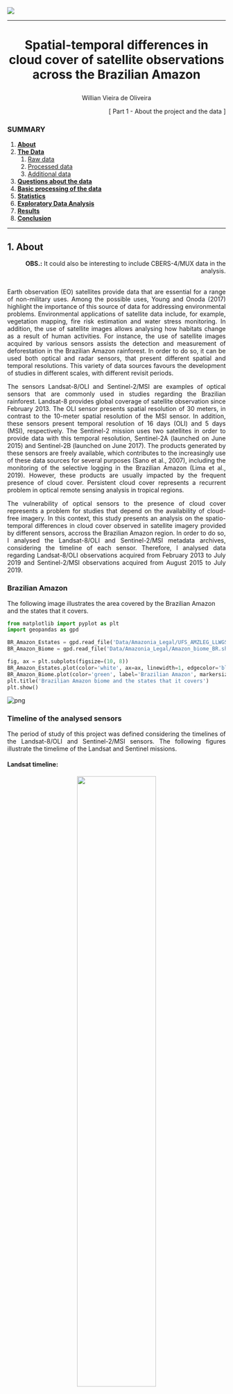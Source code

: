 
<img src="./images/header.png">

***

<h1> <p align="center"> Spatial-temporal differences in cloud cover of satellite observations across the Brazilian Amazon</p> </h1>
<p align="center"> Willian Vieira de Oliveira </p>


<p align="right"> [ Part 1 - About the project and the data ] </p>

### SUMMARY

1. [**About**](./1_Project.md#About)
1. [**The Data**](./1_Project.md#TheData)
    1. [Raw data](./1_Project.md#RawData)
    1. [Processed data](./1_Project.md#ProcessedData)
    1. [Additional data](./1_Project.md#AdditionalData)
1. [**Questions about the data**](./1_Project.md#Questions)
1. [**Basic processing of the data**](./2_Basic_processing.md#BasicProc)
1. [**Statistics**](./2_Basic_processing.md#Stats)
1. [**Exploratory Data Analysis**](./3_EDA.md#EDA)
1. [**Results**](./4_Results_and_Conclusion.md#Results)
1. [**Conclusion**](./4_Results_and_Conclusion.md#Conclusion)
***

<a id='About'></a>
## 1. About

<p align="right"><b>OBS.:</b> It could also be interesting to include CBERS-4/MUX data in the analysis.</p>

<p align="justify"> <br>
Earth observation (EO) satellites provide data that are essential for a range of non-military uses. Among the possible uses, Young and Onoda (2017) highlight the importance of this source of data for addressing environmental problems. Environmental applications of satellite data include, for example, vegetation mapping, fire risk estimation and water stress monitoring. In addition, the use of satellite images allows analysing how habitats change as a result of human activities. For instance, the use of satellite images acquired by various sensors assists the detection and measurement of deforestation in the Brazilian Amazon rainforest. In order to do so, it can be used both optical and radar sensors, that present different spatial and temporal resolutions. This variety of data sources favours the development of studies in different scales, with different revisit periods. </p>
<p align="justify">
The sensors Landsat-8/OLI and Sentinel-2/MSI are examples of optical sensors that are commonly used in studies regarding the Brazilian rainforest. Landsat-8 provides global coverage of satellite observation since February 2013. The OLI sensor presents spatial resolution of 30 meters, in contrast to the 10-meter spatial resolution of the MSI sensor. In addition, these sensors present temporal resolution of 16 days (OLI) and 5 days (MSI), respectively. The Sentinel-2 mission uses two satellites in order to provide data with this temporal resolution, Sentinel-2A (launched on June 2015) and Sentinel-2B (launched on June 2017). The products generated by these sensors are freely available, which contributes to the increasingly use of these data sources for several purposes (Sano et al., 2007), including the monitoring of the selective logging in the Brazilian Amazon (Lima et al., 2019). However, these products are usually impacted by the frequent presence of cloud cover. Persistent cloud cover represents a recurrent problem in optical remote sensing analysis in tropical regions. </p>
<p align="justify">
The vulnerability of optical sensors to the presence of cloud cover represents a problem for studies that depend on the availability of cloud-free imagery. In this context, this study presents an analysis on the spatio-temporal differences in cloud cover observed in satellite imagery provided by different sensors, accross the Brazilian Amazon region. In order to do so, I analysed the Landsat-8/OLI and Sentinel-2/MSI metadata archives, considering the timeline of each sensor. Therefore, I analysed data regarding Landsat-8/OLI observations acquired from February 2013 to July 2019 and Sentinel-2/MSI observations acquired from August 2015 to July 2019. </p>


### Brazilian Amazon

The following image illustrates the area covered by the Brazilian Amazon and the states that it covers.


```python
from matplotlib import pyplot as plt
import geopandas as gpd
```


```python
BR_Amazon_Estates = gpd.read_file('Data/Amazonia_Legal/UFS_AMZLEG_LLWGS84.shp', encoding='utf-8')
BR_Amazon_Biome = gpd.read_file('Data/Amazonia_Legal/Amazon_biome_BR.shp', encoding='utf-8')

fig, ax = plt.subplots(figsize=(10, 8))
BR_Amazon_Estates.plot(color='white', ax=ax, linewidth=1, edgecolor='black')
BR_Amazon_Biome.plot(color='green', label='Brazilian Amazon', markersize=0.2, ax=ax, alpha=0.7)
plt.title('Brazilian Amazon biome and the states that it covers')
plt.show()
```


![png](output_6_0.png)


### Timeline of the analysed sensors

<p align="justify">
The period of study of this project was defined considering the timelines of the Landsat-8/OLI and Sentinel-2/MSI sensors. The following figures illustrate the timelime of the Landsat and Sentinel missions.
</p>

#### Landsat timeline:
<p align="center"><img src="./images/landsat-timeline.jpg" width="60%"></p>

#### Sentinel timeline:
<p align="center"><img src="./images/Sentinel_timeline.png" width="55%"></p>

***
<a id='TheData'></a>
## 2. The Data

<a id='RawData'></a>
### 2.1 Raw data

<p align="justify">
The dataset analysed in this project includes the metadata archives related to Landsat-8/OLI and Sentinel-2/MSI observations acquired accross the region of the Brazilian Amazon. This dataset was obtained using the Earth Explorer (EE) tool and includes data obtained from February 2013 to July 2019 by the OLI sensor and from August 2015 to July 2019 by the Sentinel-2/MSI. The search was performed using a shapefile that describes the limits of the Brazilian states that include the Amazon rainforest. However, the EE only allows the use of shapefiles composed of up to 30 points. It is possible to use only a limited representation of the boundaries of the Brazilian Amazon. Therefore, the original dataset will be later filtered to include only data related to scenes that really intersects the area of interest, which in study refers to the Brazilian states that include the Amazon rainforest. 
</p>

#### Search parameters

- **Website:** http://earthexplorer.usgs.gov
- **Data range (mm/dd/yyyy):** from 02/01/2013 to 07/31/2019
- **Shapefile (up to 30 pts):** [Limite_AMZLEG_30pts.zip](./Data/Amazonia_Legal/EarthExplorer/Limite_AMZLEG_30pts.zip)
- **Data Sets:** Landsat 8 OLI/TIRS C1 Level-1 and Sentinel-2
- **Observation:** The EE lists only 100 results. However, it is possible to export all results (Non-Limited Results) in different formats (e.g., kmz, csv, shp)


<p align="justify">
This data is not tidy, once the data is not well-organized ant there is too much information to be described in a single table. The raw data includes data regarding 34.689 scenes obtained by the Landsat-8/OLI and 142.994 scenes acquired by the Sentinel-2/MSI. The difference between the number of scenes acquired by the sensors is due to the characteristics of each sensor and their respective temporal resolution.
</p>

#### Original Landsat-8/OLI metadata archive:


```python
L8_archive = gpd.read_file('Data/Metadata/EarthExplorer/LANDSAT_8_C1_330455.csv', encoding='utf-8')
```


```python
gpd.pd.set_option('display.max_columns', None)
L8_archive.head(5)
```




<div>
<style scoped>
    .dataframe tbody tr th:only-of-type {
        vertical-align: middle;
    }

    .dataframe tbody tr th {
        vertical-align: top;
    }

    .dataframe thead th {
        text-align: right;
    }
</style>
<table border="1" class="dataframe">
  <thead>
    <tr style="text-align: right;">
      <th></th>
      <th>Landsat Product Identifier</th>
      <th>Landsat Scene Identifier</th>
      <th>Acquisition Date</th>
      <th>Collection Category</th>
      <th>Collection Number</th>
      <th>WRS Path</th>
      <th>WRS Row</th>
      <th>Target WRS Path</th>
      <th>Target WRS Row</th>
      <th>Nadir/Off Nadir</th>
      <th>Roll Angle</th>
      <th>Date L-1 Generated</th>
      <th>Start Time</th>
      <th>Stop Time</th>
      <th>Station Identifier</th>
      <th>Day/Night Indicator</th>
      <th>Land Cloud Cover</th>
      <th>Scene Cloud Cover</th>
      <th>Ground Control Points Model</th>
      <th>Ground Control Points Version</th>
      <th>Geometric RMSE Model (meters)</th>
      <th>Geometric RMSE Model X</th>
      <th>Geometric RMSE Model Y</th>
      <th>Image Quality</th>
      <th>Processing Software Version</th>
      <th>Sun Elevation L1</th>
      <th>Sun Azimuth L1</th>
      <th>TIRS SSM Model</th>
      <th>Data Type Level-1</th>
      <th>Sensor Identifier</th>
      <th>Panchromatic Lines</th>
      <th>Panchromatic Samples</th>
      <th>Reflective Lines</th>
      <th>Reflective Samples</th>
      <th>Thermal Lines</th>
      <th>Thermal Samples</th>
      <th>Map Projection Level-1</th>
      <th>UTM Zone</th>
      <th>Datum</th>
      <th>Ellipsoid</th>
      <th>Grid Cell Size Panchromatic</th>
      <th>Grid Cell Size Reflective</th>
      <th>Grid Cell Size Thermal</th>
      <th>Bias Parameter File Name OLI</th>
      <th>Bias Parameter File Name TIRS</th>
      <th>Calibration Parameter File</th>
      <th>RLUT File Name</th>
      <th>Center Latitude</th>
      <th>Center Longitude</th>
      <th>UL Corner Lat</th>
      <th>UL Corner Long</th>
      <th>UR Corner Lat</th>
      <th>UR Corner Long</th>
      <th>LL Corner Lat</th>
      <th>LL Corner Long</th>
      <th>LR Corner Lat</th>
      <th>LR Corner Long</th>
      <th>Center Latitude dec</th>
      <th>Center Longitude dec</th>
      <th>UL Corner Lat dec</th>
      <th>UL Corner Long dec</th>
      <th>UR Corner Lat dec</th>
      <th>UR Corner Long dec</th>
      <th>LL Corner Lat dec</th>
      <th>LL Corner Long dec</th>
      <th>LR Corner Lat dec</th>
      <th>LR Corner Long dec</th>
      <th>Display ID</th>
      <th>Ordering ID</th>
      <th>Browse Link</th>
      <th>geometry</th>
    </tr>
  </thead>
  <tbody>
    <tr>
      <th>0</th>
      <td>LC08_L1GT_228058_20190731_20190731_01_RT</td>
      <td>LC82280582019212LGN00</td>
      <td>2019/07/31</td>
      <td>RT</td>
      <td>1</td>
      <td>228</td>
      <td>058</td>
      <td>228</td>
      <td>058</td>
      <td>NADIR</td>
      <td>-.001</td>
      <td>2019/07/31</td>
      <td>2019:212:13:52:35.1813890</td>
      <td>2019:212:13:53:06.9513880</td>
      <td>LGN</td>
      <td>DAY</td>
      <td>46.82</td>
      <td>46.82</td>
      <td>-1</td>
      <td>4</td>
      <td>0</td>
      <td>0</td>
      <td>0</td>
      <td>9</td>
      <td>LPGS_13.1.0</td>
      <td>58.51089092</td>
      <td>58.82830696</td>
      <td>PRELIMINARY</td>
      <td>OLI_TIRS_L1GT</td>
      <td>OLI_TIRS</td>
      <td>15481</td>
      <td>15161</td>
      <td>7741</td>
      <td>7581</td>
      <td>7741</td>
      <td>7581</td>
      <td>UTM</td>
      <td>21</td>
      <td>WGS84</td>
      <td>WGS84</td>
      <td>15</td>
      <td>30</td>
      <td>30</td>
      <td>LO8BPF20190731132309_20190731140944.01</td>
      <td>LT8BPF20190730101752_20190730110028.01</td>
      <td>LC08CPF_20190701_20190930_01.01</td>
      <td>LC08RLUT_20150303_20431231_01_12.h5</td>
      <td>b"2\xb053'34.80N,54\xb040'47.64W"</td>
      <td>b"3\xb056'17.38N,55\xb020'00.46W"</td>
      <td>b"3\xb034'43.79N,53\xb039'27.36W"</td>
      <td>b"2\xb012'09.65N,55\xb042'07.02W"</td>
      <td>b"1\xb050'24.97N,54\xb001'43.50W"</td>
      <td>2.893</td>
      <td>-54.6799</td>
      <td>3.93816</td>
      <td>-55.33346</td>
      <td>3.57883</td>
      <td>-53.6576</td>
      <td>2.20268</td>
      <td>-55.70195</td>
      <td>1.84027</td>
      <td>-54.02875</td>
      <td>LC08_L1GT_228058_20190731_20190731_01_RT</td>
      <td>LC82280582019212LGN00</td>
      <td>https://earthexplorer.usgs.gov/browse-link/128...</td>
      <td>None</td>
      <td>None</td>
      <td>None</td>
      <td>None</td>
      <td>None</td>
      <td>None</td>
    </tr>
    <tr>
      <th>1</th>
      <td>LC08_L1TP_228059_20190731_20190731_01_RT</td>
      <td>LC82280592019212LGN00</td>
      <td>2019/07/31</td>
      <td>RT</td>
      <td>1</td>
      <td>228</td>
      <td>059</td>
      <td>228</td>
      <td>059</td>
      <td>NADIR</td>
      <td>-.001</td>
      <td>2019/07/31</td>
      <td>2019:212:13:52:59.1020800</td>
      <td>2019:212:13:53:30.8720790</td>
      <td>LGN</td>
      <td>DAY</td>
      <td>18.89</td>
      <td>18.89</td>
      <td>34</td>
      <td>4</td>
      <td>9.842</td>
      <td>6.81</td>
      <td>7.106</td>
      <td>9</td>
      <td>LPGS_13.1.0</td>
      <td>57.56644241</td>
      <td>57.03247746</td>
      <td>PRELIMINARY</td>
      <td>OLI_TIRS_L1TP</td>
      <td>OLI_TIRS</td>
      <td>15481</td>
      <td>15161</td>
      <td>7741</td>
      <td>7581</td>
      <td>7741</td>
      <td>7581</td>
      <td>UTM</td>
      <td>21</td>
      <td>WGS84</td>
      <td>WGS84</td>
      <td>15</td>
      <td>30</td>
      <td>30</td>
      <td>LO8BPF20190731132309_20190731140944.01</td>
      <td>LT8BPF20190730101752_20190730110028.01</td>
      <td>LC08CPF_20190701_20190930_01.01</td>
      <td>LC08RLUT_20150303_20431231_01_12.h5</td>
      <td>b"1\xb026'46.93N,54\xb059'15.58W"</td>
      <td>b"2\xb029'29.80N,55\xb038'25.91W"</td>
      <td>b"2\xb007'56.42N,53\xb057'59.22W"</td>
      <td>b"0\xb045'22.50N,56\xb000'33.01W"</td>
      <td>b"0\xb023'37.75N,54\xb020'11.18W"</td>
      <td>1.44637</td>
      <td>-54.98766</td>
      <td>2.49161</td>
      <td>-55.64053</td>
      <td>2.13234</td>
      <td>-53.96645</td>
      <td>.75625</td>
      <td>-56.00917</td>
      <td>.39382</td>
      <td>-54.33644</td>
      <td>LC08_L1TP_228059_20190731_20190731_01_RT</td>
      <td>LC82280592019212LGN00</td>
      <td>https://earthexplorer.usgs.gov/browse-link/128...</td>
      <td>None</td>
      <td>None</td>
      <td>None</td>
      <td>None</td>
      <td>None</td>
      <td>None</td>
    </tr>
    <tr>
      <th>2</th>
      <td>LC08_L1TP_228060_20190731_20190731_01_RT</td>
      <td>LC82280602019212LGN00</td>
      <td>2019/07/31</td>
      <td>RT</td>
      <td>1</td>
      <td>228</td>
      <td>060</td>
      <td>228</td>
      <td>060</td>
      <td>NADIR</td>
      <td>-.001</td>
      <td>2019/07/31</td>
      <td>2019:212:13:53:23.0227720</td>
      <td>2019:212:13:53:54.7927700</td>
      <td>LGN</td>
      <td>DAY</td>
      <td>12.86</td>
      <td>12.86</td>
      <td>47</td>
      <td>4</td>
      <td>9.407</td>
      <td>7.034</td>
      <td>6.246</td>
      <td>9</td>
      <td>LPGS_13.1.0</td>
      <td>56.58876726</td>
      <td>55.35186994</td>
      <td>PRELIMINARY</td>
      <td>OLI_TIRS_L1TP</td>
      <td>OLI_TIRS</td>
      <td>15501</td>
      <td>15181</td>
      <td>7751</td>
      <td>7591</td>
      <td>7751</td>
      <td>7591</td>
      <td>UTM</td>
      <td>21</td>
      <td>WGS84</td>
      <td>WGS84</td>
      <td>15</td>
      <td>30</td>
      <td>30</td>
      <td>LO8BPF20190731132309_20190731140944.01</td>
      <td>LT8BPF20190730101752_20190730110028.01</td>
      <td>LC08CPF_20190701_20190930_01.01</td>
      <td>LC08RLUT_20150303_20431231_01_12.h5</td>
      <td>b"0\xb000'00.83S,55\xb017'42.43W"</td>
      <td>b"1\xb002'42.32N,55\xb056'51.29W"</td>
      <td>b"0\xb041'09.10N,54\xb016'28.06W"</td>
      <td>b"0\xb041'24.32S,56\xb019'00.16W"</td>
      <td>b"1\xb003'09.25S,54\xb038'37.10W"</td>
      <td>-.00023</td>
      <td>-55.29512</td>
      <td>1.04509</td>
      <td>-55.94758</td>
      <td>.68586</td>
      <td>-54.27446</td>
      <td>-.69009</td>
      <td>-56.31671</td>
      <td>-1.05257</td>
      <td>-54.64364</td>
      <td>LC08_L1TP_228060_20190731_20190731_01_RT</td>
      <td>LC82280602019212LGN00</td>
      <td>https://earthexplorer.usgs.gov/browse-link/128...</td>
      <td>None</td>
      <td>None</td>
      <td>None</td>
      <td>None</td>
      <td>None</td>
      <td>None</td>
    </tr>
    <tr>
      <th>3</th>
      <td>LC08_L1TP_228061_20190731_20190731_01_RT</td>
      <td>LC82280612019212LGN00</td>
      <td>2019/07/31</td>
      <td>RT</td>
      <td>1</td>
      <td>228</td>
      <td>061</td>
      <td>228</td>
      <td>061</td>
      <td>NADIR</td>
      <td>-.001</td>
      <td>2019/07/31</td>
      <td>2019:212:13:53:46.9392270</td>
      <td>2019:212:13:54:18.7092260</td>
      <td>LGN</td>
      <td>DAY</td>
      <td>7.67</td>
      <td>7.67</td>
      <td>137</td>
      <td>4</td>
      <td>9.628</td>
      <td>7.263</td>
      <td>6.32</td>
      <td>9</td>
      <td>LPGS_13.1.0</td>
      <td>55.58089064</td>
      <td>53.78088143</td>
      <td>PRELIMINARY</td>
      <td>OLI_TIRS_L1TP</td>
      <td>OLI_TIRS</td>
      <td>15501</td>
      <td>15181</td>
      <td>7751</td>
      <td>7591</td>
      <td>7751</td>
      <td>7591</td>
      <td>UTM</td>
      <td>21</td>
      <td>WGS84</td>
      <td>WGS84</td>
      <td>15</td>
      <td>30</td>
      <td>30</td>
      <td>LO8BPF20190731132309_20190731140944.01</td>
      <td>LT8BPF20190730101752_20190730110028.01</td>
      <td>LC08CPF_20190701_20190930_01.01</td>
      <td>LC08RLUT_20150303_20431231_01_12.h5</td>
      <td>b"1\xb026'47.36S,55\xb036'09.11W"</td>
      <td>b"0\xb024'03.64S,56\xb015'17.96W"</td>
      <td>b"0\xb045'37.01S,54\xb034'54.48W"</td>
      <td>b"2\xb008'09.74S,56\xb037'29.50W"</td>
      <td>b"2\xb029'55.10S,54\xb057'01.48W"</td>
      <td>-1.44649</td>
      <td>-55.60253</td>
      <td>-.40101</td>
      <td>-56.25499</td>
      <td>-.76028</td>
      <td>-54.5818</td>
      <td>-2.13604</td>
      <td>-56.62486</td>
      <td>-2.49864</td>
      <td>-54.95041</td>
      <td>LC08_L1TP_228061_20190731_20190731_01_RT</td>
      <td>LC82280612019212LGN00</td>
      <td>https://earthexplorer.usgs.gov/browse-link/128...</td>
      <td>None</td>
      <td>None</td>
      <td>None</td>
      <td>None</td>
      <td>None</td>
      <td>None</td>
    </tr>
    <tr>
      <th>4</th>
      <td>LC08_L1TP_228062_20190731_20190731_01_RT</td>
      <td>LC82280622019212LGN00</td>
      <td>2019/07/31</td>
      <td>RT</td>
      <td>1</td>
      <td>228</td>
      <td>062</td>
      <td>228</td>
      <td>062</td>
      <td>NADIR</td>
      <td>0</td>
      <td>2019/07/31</td>
      <td>2019:212:13:54:10.8599180</td>
      <td>2019:212:13:54:42.6299170</td>
      <td>LGN</td>
      <td>DAY</td>
      <td>8.1</td>
      <td>8.1</td>
      <td>187</td>
      <td>4</td>
      <td>9.64</td>
      <td>7.295</td>
      <td>6.302</td>
      <td>9</td>
      <td>LPGS_13.1.0</td>
      <td>54.54515674</td>
      <td>52.31297975</td>
      <td>PRELIMINARY</td>
      <td>OLI_TIRS_L1TP</td>
      <td>OLI_TIRS</td>
      <td>15501</td>
      <td>15201</td>
      <td>7751</td>
      <td>7601</td>
      <td>7751</td>
      <td>7601</td>
      <td>UTM</td>
      <td>21</td>
      <td>WGS84</td>
      <td>WGS84</td>
      <td>15</td>
      <td>30</td>
      <td>30</td>
      <td>LO8BPF20190731132309_20190731140944.01</td>
      <td>LT8BPF20190730101752_20190730110028.01</td>
      <td>LC08CPF_20190701_20190930_01.01</td>
      <td>LC08RLUT_20150303_20431231_01_12.h5</td>
      <td>b"2\xb053'34.30S,55\xb054'36.79W"</td>
      <td>b"1\xb050'50.35S,56\xb033'46.91W"</td>
      <td>b"2\xb012'24.30S,54\xb053'19.00W"</td>
      <td>b"3\xb034'55.31S,56\xb056'02.58W"</td>
      <td>b"3\xb056'41.53S,55\xb015'25.38W"</td>
      <td>-2.89286</td>
      <td>-55.91022</td>
      <td>-1.84732</td>
      <td>-56.56303</td>
      <td>-2.20675</td>
      <td>-54.88861</td>
      <td>-3.58203</td>
      <td>-56.93405</td>
      <td>-3.94487</td>
      <td>-55.25705</td>
      <td>LC08_L1TP_228062_20190731_20190731_01_RT</td>
      <td>LC82280622019212LGN00</td>
      <td>https://earthexplorer.usgs.gov/browse-link/128...</td>
      <td>None</td>
      <td>None</td>
      <td>None</td>
      <td>None</td>
      <td>None</td>
      <td>None</td>
    </tr>
  </tbody>
</table>
</div>



#### Original Sentinel-2/MSI metadata archive:


```python
S2_archive = gpd.read_file('Data/Metadata/EarthExplorer/SENTINEL_2A_330458.csv', encoding='utf-8')
```


```python
S2_archive.head(5)
```




<div>
<style scoped>
    .dataframe tbody tr th:only-of-type {
        vertical-align: middle;
    }

    .dataframe tbody tr th {
        vertical-align: top;
    }

    .dataframe thead th {
        text-align: right;
    }
</style>
<table border="1" class="dataframe">
  <thead>
    <tr style="text-align: right;">
      <th></th>
      <th>Entity ID</th>
      <th>Acquisition Start Date</th>
      <th>Acquisition End Date</th>
      <th>Tile Number</th>
      <th>Cloud Cover</th>
      <th>Agency</th>
      <th>Platform</th>
      <th>Vendor</th>
      <th>Vendor Tile ID</th>
      <th>Orbit Number</th>
      <th>Orbit Direction</th>
      <th>Vendor Software Version</th>
      <th>Production Date</th>
      <th>Vendor Product ID</th>
      <th>Archiving Center</th>
      <th>Datatake Type</th>
      <th>Datatake Identifier</th>
      <th>Data Type</th>
      <th>Product Type</th>
      <th>Product Format</th>
      <th>Processing Level</th>
      <th>Datastrip ID</th>
      <th>Datum</th>
      <th>Map Projection</th>
      <th>UTM Zone</th>
      <th>EPSG Code</th>
      <th>Resolution</th>
      <th>Units</th>
      <th>Sun Zenith Angle Mean</th>
      <th>Sun Azimuth Angle  Mean</th>
      <th>Quantification</th>
      <th>Center Latitude</th>
      <th>Center Longitude</th>
      <th>NW Corner Lat</th>
      <th>NW Corner Long</th>
      <th>NE  Corner Lat</th>
      <th>NE  Corner Long</th>
      <th>SE Corner Lat</th>
      <th>SE Corner Long</th>
      <th>SW Corner Lat</th>
      <th>SW Corner Long</th>
      <th>Center Latitude dec</th>
      <th>Center Longitude dec</th>
      <th>NW  Corner Lat dec</th>
      <th>NW Corner Long dec</th>
      <th>NE Corner Lat dec</th>
      <th>NE Corner Long dec</th>
      <th>SE Corner Lat dec</th>
      <th>SE Corner Long dec</th>
      <th>SW Corner Lat dec</th>
      <th>SW Corner Long dec</th>
      <th>Display ID</th>
      <th>Ordering ID</th>
      <th>Browse Link</th>
      <th>geometry</th>
    </tr>
  </thead>
  <tbody>
    <tr>
      <th>0</th>
      <td>8459228</td>
      <td>2019-07-31T14:01:00.461Z</td>
      <td>2019-07-31T14:04:33.319Z</td>
      <td>T21MXN</td>
      <td>0</td>
      <td>ESA</td>
      <td>SENTINEL-2B</td>
      <td>EPAE</td>
      <td>L1C_T21MXN_A012534_20190731T140100</td>
      <td>67</td>
      <td>Descending Orbit</td>
      <td>02.08</td>
      <td>2019-07-31T18:41:21.000000Z</td>
      <td>S2B_MSIL1C_20190731T140059_N0208_R067_T21MXN_2...</td>
      <td>EPA_</td>
      <td>INS-NOBS</td>
      <td>GS2B_20190731T140059_012534_N02.08</td>
      <td>UINT16</td>
      <td>S2MSI1C</td>
      <td>JPEG2000</td>
      <td>LEVEL-1C</td>
      <td>S2B_OPER_MSI_L1C_DS_EPAE_20190731T184121_S2019...</td>
      <td>WGS84</td>
      <td>UTM</td>
      <td>21S</td>
      <td>32721</td>
      <td>10  20  60</td>
      <td>METER</td>
      <td>35.9019781861549</td>
      <td>45.3314040108965</td>
      <td>10000</td>
      <td>b"6\xb049'37.54S,55\xb035'53.57W"</td>
      <td>b"6\xb019'54.16S,56\xb005'45.18W"</td>
      <td>b"6\xb019'44.53S,55\xb006'12.37W"</td>
      <td>b"7\xb019'18.27S,55\xb005'58.28W"</td>
      <td>b"7\xb019'29.43S,56\xb005'38.46W"</td>
      <td>-6.8270935</td>
      <td>-55.598215</td>
      <td>-6.3317122</td>
      <td>-56.0958834</td>
      <td>-6.3290357</td>
      <td>-55.1034361</td>
      <td>-7.3217409</td>
      <td>-55.0995234</td>
      <td>-7.3248413</td>
      <td>-56.0940171</td>
      <td>L1C_T21MXN_A012534_20190731T140100</td>
      <td>8459228</td>
      <td>https://earthexplorer.usgs.gov/browse-link/108...</td>
      <td>None</td>
      <td>None</td>
      <td>None</td>
      <td>None</td>
      <td>None</td>
      <td>None</td>
    </tr>
    <tr>
      <th>1</th>
      <td>8459248</td>
      <td>2019-07-31T14:04:26.104Z</td>
      <td>2019-07-31T14:16:52.912Z</td>
      <td>T21LYF</td>
      <td>0</td>
      <td>ESA</td>
      <td>SENTINEL-2B</td>
      <td>SGS_</td>
      <td>L1C_T21LYF_A012534_20190731T140426</td>
      <td>67</td>
      <td>Descending Orbit</td>
      <td>02.08</td>
      <td>2019-07-31T18:59:58.000000Z</td>
      <td>S2B_MSIL1C_20190731T140059_N0208_R067_T21LYF_2...</td>
      <td>SGS_</td>
      <td>INS-NOBS</td>
      <td>GS2B_20190731T140059_012534_N02.08</td>
      <td>UINT16</td>
      <td>S2MSI1C</td>
      <td>JPEG2000</td>
      <td>LEVEL-1C</td>
      <td>S2B_OPER_MSI_L1C_DS_SGS__20190731T185958_S2019...</td>
      <td>WGS84</td>
      <td>UTM</td>
      <td>21S</td>
      <td>32721</td>
      <td>10  20  60</td>
      <td>METER</td>
      <td>39.7230947954757</td>
      <td>38.356051698176</td>
      <td>10000</td>
      <td>b"13\xb008'58.90S,54\xb038'56.28W"</td>
      <td>b"12\xb039'27.50S,55\xb009'31.80W"</td>
      <td>b"12\xb038'55.45S,54\xb008'54.80W"</td>
      <td>b"13\xb038'25.34S,54\xb008'13.46W"</td>
      <td>b"13\xb039'00.00S,55\xb009'05.08W"</td>
      <td>-13.1496944</td>
      <td>-54.648968</td>
      <td>-12.6576391</td>
      <td>-55.158834</td>
      <td>-12.6487348</td>
      <td>-54.1485557</td>
      <td>-13.6403721</td>
      <td>-54.1370711</td>
      <td>-13.6499997</td>
      <td>-55.1514113</td>
      <td>L1C_T21LYF_A012534_20190731T140426</td>
      <td>8459248</td>
      <td>https://earthexplorer.usgs.gov/browse-link/108...</td>
      <td>None</td>
      <td>None</td>
      <td>None</td>
      <td>None</td>
      <td>None</td>
      <td>None</td>
    </tr>
    <tr>
      <th>2</th>
      <td>8459266</td>
      <td>2019-07-31T13:12:47.462Z</td>
      <td>2019-07-31T13:14:24.872Z</td>
      <td>T23MQQ</td>
      <td>.0106</td>
      <td>ESA</td>
      <td>SENTINEL-2A</td>
      <td>SGS_</td>
      <td>L1C_T23MQQ_A021442_20190731T131247</td>
      <td>138</td>
      <td>Descending Orbit</td>
      <td>02.08</td>
      <td>2019-07-31T14:46:03.000000Z</td>
      <td>S2A_MSIL1C_20190731T131251_N0208_R138_T23MQQ_2...</td>
      <td>SGS_</td>
      <td>INS-NOBS</td>
      <td>GS2A_20190731T131251_021442_N02.08</td>
      <td>UINT16</td>
      <td>S2MSI1C</td>
      <td>JPEG2000</td>
      <td>LEVEL-1C</td>
      <td>S2A_OPER_MSI_L1C_DS_SGS__20190731T144603_S2019...</td>
      <td>WGS84</td>
      <td>UTM</td>
      <td>23S</td>
      <td>32723</td>
      <td>10  20  60</td>
      <td>METER</td>
      <td>34.5318630639854</td>
      <td>46.9885719595683</td>
      <td>10000</td>
      <td>b"5\xb000'57.60S,42\xb042'05.41W"</td>
      <td>b"4\xb031'16.10S,43\xb011'51.84W"</td>
      <td>b"4\xb031'04.81S,42\xb012'31.48W"</td>
      <td>b"5\xb030'36.48S,42\xb012'16.29W"</td>
      <td>b"5\xb030'50.26S,43\xb011'42.03W"</td>
      <td>-5.0159995</td>
      <td>-42.7015027</td>
      <td>-4.5211384</td>
      <td>-43.1977339</td>
      <td>-4.5180014</td>
      <td>-42.2087444</td>
      <td>-5.510132</td>
      <td>-42.2045253</td>
      <td>-5.5139615</td>
      <td>-43.1950072</td>
      <td>L1C_T23MQQ_A021442_20190731T131247</td>
      <td>8459266</td>
      <td>https://earthexplorer.usgs.gov/browse-link/108...</td>
      <td>None</td>
      <td>None</td>
      <td>None</td>
      <td>None</td>
      <td>None</td>
      <td>None</td>
    </tr>
    <tr>
      <th>3</th>
      <td>8467276</td>
      <td>2019-07-31T14:47:36.457Z</td>
      <td>2019-07-31T14:56:41.230Z</td>
      <td>T19LDJ</td>
      <td>0</td>
      <td>ESA</td>
      <td>SENTINEL-2A</td>
      <td>SGS_</td>
      <td>L1C_T19LDJ_A021443_20190731T144736</td>
      <td>139</td>
      <td>Descending Orbit</td>
      <td>02.08</td>
      <td>2019-07-31T18:09:42.000000Z</td>
      <td>S2A_MSIL1C_20190731T144741_N0208_R139_T19LDJ_2...</td>
      <td>SGS_</td>
      <td>INS-NOBS</td>
      <td>GS2A_20190731T144741_021443_N02.08</td>
      <td>UINT16</td>
      <td>S2MSI1C</td>
      <td>JPEG2000</td>
      <td>LEVEL-1C</td>
      <td>S2A_OPER_MSI_L1C_DS_SGS__20190731T180942_S2019...</td>
      <td>WGS84</td>
      <td>UTM</td>
      <td>19S</td>
      <td>32719</td>
      <td>10  20  60</td>
      <td>METER</td>
      <td>39.1675085567964</td>
      <td>43.1066984804499</td>
      <td>10000</td>
      <td>b"10\xb026'49.70S,69\xb024'44.82W"</td>
      <td>b"9\xb056'58.63S,69\xb054'45.48W"</td>
      <td>b"9\xb057'03.07S,68\xb054'39.45W"</td>
      <td>b"10\xb056'38.11S,68\xb054'38.43W"</td>
      <td>b"10\xb056'33.22S,69\xb054'55.93W"</td>
      <td>-10.44714</td>
      <td>-69.4124512</td>
      <td>-9.9496202</td>
      <td>-69.9126344</td>
      <td>-9.9508535</td>
      <td>-68.9109586</td>
      <td>-10.9439191</td>
      <td>-68.9106755</td>
      <td>-10.9425599</td>
      <td>-69.9155363</td>
      <td>L1C_T19LDJ_A021443_20190731T144736</td>
      <td>8467276</td>
      <td>https://earthexplorer.usgs.gov/browse-link/108...</td>
      <td>None</td>
      <td>None</td>
      <td>None</td>
      <td>None</td>
      <td>None</td>
      <td>None</td>
    </tr>
    <tr>
      <th>4</th>
      <td>8467298</td>
      <td>2019-07-31T13:12:47.462Z</td>
      <td>2019-07-31T13:14:24.872Z</td>
      <td>T23MQR</td>
      <td>.4756</td>
      <td>ESA</td>
      <td>SENTINEL-2A</td>
      <td>SGS_</td>
      <td>L1C_T23MQR_A021442_20190731T131247</td>
      <td>138</td>
      <td>Descending Orbit</td>
      <td>02.08</td>
      <td>2019-07-31T14:46:03.000000Z</td>
      <td>S2A_MSIL1C_20190731T131251_N0208_R138_T23MQR_2...</td>
      <td>SGS_</td>
      <td>INS-NOBS</td>
      <td>GS2A_20190731T131251_021442_N02.08</td>
      <td>UINT16</td>
      <td>S2MSI1C</td>
      <td>JPEG2000</td>
      <td>LEVEL-1C</td>
      <td>S2A_OPER_MSI_L1C_DS_SGS__20190731T144603_S2019...</td>
      <td>WGS84</td>
      <td>UTM</td>
      <td>23S</td>
      <td>32723</td>
      <td>10  20  60</td>
      <td>METER</td>
      <td>33.9681902733238</td>
      <td>48.0361588740952</td>
      <td>10000</td>
      <td>b"4\xb006'42.76S,42\xb042'15.76W"</td>
      <td>b"3\xb037'00.20S,43\xb011'59.08W"</td>
      <td>b"3\xb036'51.17S,42\xb012'42.68W"</td>
      <td>b"4\xb036'22.94S,42\xb012'30.25W"</td>
      <td>b"4\xb036'34.46S,43\xb011'51.05W"</td>
      <td>-4.1118768</td>
      <td>-42.7043785</td>
      <td>-3.6167221</td>
      <td>-43.1997438</td>
      <td>-3.6142145</td>
      <td>-42.2118543</td>
      <td>-4.6063729</td>
      <td>-42.2084029</td>
      <td>-4.6095714</td>
      <td>-43.1975132</td>
      <td>L1C_T23MQR_A021442_20190731T131247</td>
      <td>8467298</td>
      <td>https://earthexplorer.usgs.gov/browse-link/108...</td>
      <td>None</td>
      <td>None</td>
      <td>None</td>
      <td>None</td>
      <td>None</td>
      <td>None</td>
    </tr>
  </tbody>
</table>
</div>



<a id='ProcessedData'></a>
### 2.2 Preprocessed data

<p align="justify">
The original metadata archives do not follow the same structure. Therefore, it is necessary to extract only the data that might be useful in this project and define a new dataframe, composed of data related to both sensors.
</p>

#### Points to consider:

- Sentinel 2 products do not use the Path/Row naming convention. They are provided in tiles (See Section 7.2.2 of the [Product Specification Document](https://sentinel.esa.int/documents/247904/685211/Sentinel-2-Products-Specification-Document)).
    - Naming convention: https://sentinel.esa.int/web/sentinel/user-guides/sentinel-2-msi/naming-convention
    - Sentinel 2 data dictionary: https://lta.cr.usgs.gov/DD/Sentinel2.html
    
    
- The naming convention of Sentinel 2 products (Vendor ID) might vary according to the scene. Examples of product ID related to scenes acquired in the same day (18/08/2016):
    - S2A_OPER_MSI_L1C_TL_SGS__20160818T195844_A006042_T19MEV_N02.04
    - L1C_T23LLH_A006041_20160818T132512
    
    
- Landsat Level-1 data products are processed to a northern (positive) Universal Transverse Mercator (UTM) projection zone, regardless of whether the scene is in the Northern or Southern Hemisphere. This differs from the Sentinel products, which present the UTM zone followed by the identification of the hemisphere in which the scene was taken.
    - Read more: https://www.usgs.gov/faqs/why-do-landsat-scenes-southern-hemisphere-display-negative-utm-values?qt-news_science_products=0#qt-news_science_products
    

#### Structure of the new dataframe


```python
import numpy as np
import pandas as pd
# Header of the new dataframe
header = np.array(['ProductID', 'AcquisitionDate', 'Platform', 'WRSPath', 
                   'WRSRow', 'TileNumber', 'CloudCover', 'Datum', 
                   'UTMZone', 'SpatialRes_Pan', 'SpatialRes_Refletive', 'SpatialRes_Thermal'])
                  
# Dataframe, composed only by the header
df = pd.DataFrame(columns=list(header))
df
```




<div>
<style scoped>
    .dataframe tbody tr th:only-of-type {
        vertical-align: middle;
    }

    .dataframe tbody tr th {
        vertical-align: top;
    }

    .dataframe thead th {
        text-align: right;
    }
</style>
<table border="1" class="dataframe">
  <thead>
    <tr style="text-align: right;">
      <th></th>
      <th>ProductID</th>
      <th>AcquisitionDate</th>
      <th>Platform</th>
      <th>WRSPath</th>
      <th>WRSRow</th>
      <th>TileNumber</th>
      <th>CloudCover</th>
      <th>Datum</th>
      <th>UTMZone</th>
      <th>SpatialRes_Pan</th>
      <th>SpatialRes_Refletive</th>
      <th>SpatialRes_Thermal</th>
    </tr>
  </thead>
  <tbody>
  </tbody>
</table>
</div>



#### Assigning data to the new dataframe

<p align="justify">
First of all, we selected only the information of interest and attributed it to a dictionary. We performed this procedure in order to improve the performance of the data selection and the definition of an unique dataframe.
</p>    

##### Landsat-8/OLI


```python
L8_dict = {}

for index, row in L8_archive.iterrows():
    L8_dict[index] = {
        "ProductID": row["Landsat Product Identifier"], 
        "AcquisitionDate": row['Acquisition Date'],
        "Platform": 'Landsat-8',
        "WRSPath": row['WRS Path'],
        "WRSRow": row['WRS Row'],
        "TileNumber": None,
        "CloudCover": row['Land Cloud Cover'],
        "Datum": row['Datum'],
        "UTMZone": row['UTM Zone'],
        "SpatialRes_Pan": row['Grid Cell Size Panchromatic'],
        "SpatialRes_Refletive": row['Grid Cell Size Reflective'],
        "SpatialRes_Thermal": row['Grid Cell Size Thermal']
    }
```


```python
L8_df = pd.DataFrame.from_dict(L8_dict, "index")
L8_df.head(10)
```




<div>
<style scoped>
    .dataframe tbody tr th:only-of-type {
        vertical-align: middle;
    }

    .dataframe tbody tr th {
        vertical-align: top;
    }

    .dataframe thead th {
        text-align: right;
    }
</style>
<table border="1" class="dataframe">
  <thead>
    <tr style="text-align: right;">
      <th></th>
      <th>ProductID</th>
      <th>AcquisitionDate</th>
      <th>Platform</th>
      <th>WRSPath</th>
      <th>WRSRow</th>
      <th>TileNumber</th>
      <th>CloudCover</th>
      <th>Datum</th>
      <th>UTMZone</th>
      <th>SpatialRes_Pan</th>
      <th>SpatialRes_Refletive</th>
      <th>SpatialRes_Thermal</th>
    </tr>
  </thead>
  <tbody>
    <tr>
      <th>0</th>
      <td>LC08_L1GT_228058_20190731_20190731_01_RT</td>
      <td>2019/07/31</td>
      <td>Landsat-8</td>
      <td>228</td>
      <td>058</td>
      <td>None</td>
      <td>46.82</td>
      <td>WGS84</td>
      <td>21</td>
      <td>15</td>
      <td>30</td>
      <td>30</td>
    </tr>
    <tr>
      <th>1</th>
      <td>LC08_L1TP_228059_20190731_20190731_01_RT</td>
      <td>2019/07/31</td>
      <td>Landsat-8</td>
      <td>228</td>
      <td>059</td>
      <td>None</td>
      <td>18.89</td>
      <td>WGS84</td>
      <td>21</td>
      <td>15</td>
      <td>30</td>
      <td>30</td>
    </tr>
    <tr>
      <th>2</th>
      <td>LC08_L1TP_228060_20190731_20190731_01_RT</td>
      <td>2019/07/31</td>
      <td>Landsat-8</td>
      <td>228</td>
      <td>060</td>
      <td>None</td>
      <td>12.86</td>
      <td>WGS84</td>
      <td>21</td>
      <td>15</td>
      <td>30</td>
      <td>30</td>
    </tr>
    <tr>
      <th>3</th>
      <td>LC08_L1TP_228061_20190731_20190731_01_RT</td>
      <td>2019/07/31</td>
      <td>Landsat-8</td>
      <td>228</td>
      <td>061</td>
      <td>None</td>
      <td>7.67</td>
      <td>WGS84</td>
      <td>21</td>
      <td>15</td>
      <td>30</td>
      <td>30</td>
    </tr>
    <tr>
      <th>4</th>
      <td>LC08_L1TP_228062_20190731_20190731_01_RT</td>
      <td>2019/07/31</td>
      <td>Landsat-8</td>
      <td>228</td>
      <td>062</td>
      <td>None</td>
      <td>8.1</td>
      <td>WGS84</td>
      <td>21</td>
      <td>15</td>
      <td>30</td>
      <td>30</td>
    </tr>
    <tr>
      <th>5</th>
      <td>LC08_L1TP_228063_20190731_20190731_01_RT</td>
      <td>2019/07/31</td>
      <td>Landsat-8</td>
      <td>228</td>
      <td>063</td>
      <td>None</td>
      <td>.1</td>
      <td>WGS84</td>
      <td>21</td>
      <td>15</td>
      <td>30</td>
      <td>30</td>
    </tr>
    <tr>
      <th>6</th>
      <td>LC08_L1TP_228064_20190731_20190731_01_RT</td>
      <td>2019/07/31</td>
      <td>Landsat-8</td>
      <td>228</td>
      <td>064</td>
      <td>None</td>
      <td>0</td>
      <td>WGS84</td>
      <td>21</td>
      <td>15</td>
      <td>30</td>
      <td>30</td>
    </tr>
    <tr>
      <th>7</th>
      <td>LC08_L1TP_228065_20190731_20190731_01_RT</td>
      <td>2019/07/31</td>
      <td>Landsat-8</td>
      <td>228</td>
      <td>065</td>
      <td>None</td>
      <td>.8</td>
      <td>WGS84</td>
      <td>21</td>
      <td>15</td>
      <td>30</td>
      <td>30</td>
    </tr>
    <tr>
      <th>8</th>
      <td>LC08_L1TP_228066_20190731_20190731_01_RT</td>
      <td>2019/07/31</td>
      <td>Landsat-8</td>
      <td>228</td>
      <td>066</td>
      <td>None</td>
      <td>3.94</td>
      <td>WGS84</td>
      <td>21</td>
      <td>15</td>
      <td>30</td>
      <td>30</td>
    </tr>
    <tr>
      <th>9</th>
      <td>LC08_L1TP_228067_20190731_20190731_01_RT</td>
      <td>2019/07/31</td>
      <td>Landsat-8</td>
      <td>228</td>
      <td>067</td>
      <td>None</td>
      <td>9.83</td>
      <td>WGS84</td>
      <td>21</td>
      <td>15</td>
      <td>30</td>
      <td>30</td>
    </tr>
  </tbody>
</table>
</div>



##### Sentinel-2/MSI

Note that we removed the first character of all data related to the column 'Tile Number'. The 'Tile Number' data iniciate with the letter 'T', which refers to the word 'Tile'. However, this character is not part of the tile identification.


```python
from datetime import datetime

S2_dict = {}

for index, row in S2_archive.iterrows():
    S2_dict[index] = {
        "ProductID": row['Vendor Tile ID'], 
        "AcquisitionDate": datetime.strptime(row['Acquisition End Date'][0:10], '%Y-%m-%d').date(),
        "Platform": row['Platform'],
        "WRSPath": None,
        "WRSRow": None,
        "TileNumber": row['Tile Number'][1:],
        "CloudCover": row['Cloud Cover'],
        "Datum": row['Datum'],
        "UTMZone": row['UTM Zone'],
        "SpatialRes_Pan": row['Resolution'][0:2],
        "SpatialRes_Refletive": row['Resolution'][4:6],
        "SpatialRes_Thermal": row['Resolution'][8:10]
    }
```


```python
S2_df = pd.DataFrame.from_dict(S2_dict, "index")
S2_df.head(10)
```




<div>
<style scoped>
    .dataframe tbody tr th:only-of-type {
        vertical-align: middle;
    }

    .dataframe tbody tr th {
        vertical-align: top;
    }

    .dataframe thead th {
        text-align: right;
    }
</style>
<table border="1" class="dataframe">
  <thead>
    <tr style="text-align: right;">
      <th></th>
      <th>ProductID</th>
      <th>AcquisitionDate</th>
      <th>Platform</th>
      <th>WRSPath</th>
      <th>WRSRow</th>
      <th>TileNumber</th>
      <th>CloudCover</th>
      <th>Datum</th>
      <th>UTMZone</th>
      <th>SpatialRes_Pan</th>
      <th>SpatialRes_Refletive</th>
      <th>SpatialRes_Thermal</th>
    </tr>
  </thead>
  <tbody>
    <tr>
      <th>0</th>
      <td>L1C_T21MXN_A012534_20190731T140100</td>
      <td>2019-07-31</td>
      <td>SENTINEL-2B</td>
      <td>None</td>
      <td>None</td>
      <td>21MXN</td>
      <td>0</td>
      <td>WGS84</td>
      <td>21S</td>
      <td>10</td>
      <td>20</td>
      <td>60</td>
    </tr>
    <tr>
      <th>1</th>
      <td>L1C_T21LYF_A012534_20190731T140426</td>
      <td>2019-07-31</td>
      <td>SENTINEL-2B</td>
      <td>None</td>
      <td>None</td>
      <td>21LYF</td>
      <td>0</td>
      <td>WGS84</td>
      <td>21S</td>
      <td>10</td>
      <td>20</td>
      <td>60</td>
    </tr>
    <tr>
      <th>2</th>
      <td>L1C_T23MQQ_A021442_20190731T131247</td>
      <td>2019-07-31</td>
      <td>SENTINEL-2A</td>
      <td>None</td>
      <td>None</td>
      <td>23MQQ</td>
      <td>.0106</td>
      <td>WGS84</td>
      <td>23S</td>
      <td>10</td>
      <td>20</td>
      <td>60</td>
    </tr>
    <tr>
      <th>3</th>
      <td>L1C_T19LDJ_A021443_20190731T144736</td>
      <td>2019-07-31</td>
      <td>SENTINEL-2A</td>
      <td>None</td>
      <td>None</td>
      <td>19LDJ</td>
      <td>0</td>
      <td>WGS84</td>
      <td>19S</td>
      <td>10</td>
      <td>20</td>
      <td>60</td>
    </tr>
    <tr>
      <th>4</th>
      <td>L1C_T23MQR_A021442_20190731T131247</td>
      <td>2019-07-31</td>
      <td>SENTINEL-2A</td>
      <td>None</td>
      <td>None</td>
      <td>23MQR</td>
      <td>.4756</td>
      <td>WGS84</td>
      <td>23S</td>
      <td>10</td>
      <td>20</td>
      <td>60</td>
    </tr>
    <tr>
      <th>5</th>
      <td>L1C_T19LDL_A021443_20190731T144736</td>
      <td>2019-07-31</td>
      <td>SENTINEL-2A</td>
      <td>None</td>
      <td>None</td>
      <td>19LDL</td>
      <td>0</td>
      <td>WGS84</td>
      <td>19S</td>
      <td>10</td>
      <td>20</td>
      <td>60</td>
    </tr>
    <tr>
      <th>6</th>
      <td>L1C_T19LDH_A021443_20190731T144736</td>
      <td>2019-07-31</td>
      <td>SENTINEL-2A</td>
      <td>None</td>
      <td>None</td>
      <td>19LDH</td>
      <td>0</td>
      <td>WGS84</td>
      <td>19S</td>
      <td>10</td>
      <td>20</td>
      <td>60</td>
    </tr>
    <tr>
      <th>7</th>
      <td>L1C_T22NDF_A012534_20190731T140100</td>
      <td>2019-07-31</td>
      <td>SENTINEL-2B</td>
      <td>None</td>
      <td>None</td>
      <td>22NDF</td>
      <td>24.4119</td>
      <td>WGS84</td>
      <td>22N</td>
      <td>10</td>
      <td>20</td>
      <td>60</td>
    </tr>
    <tr>
      <th>8</th>
      <td>L1C_T21MXP_A012534_20190731T140426</td>
      <td>2019-07-31</td>
      <td>SENTINEL-2B</td>
      <td>None</td>
      <td>None</td>
      <td>21MXP</td>
      <td>0</td>
      <td>WGS84</td>
      <td>21S</td>
      <td>10</td>
      <td>20</td>
      <td>60</td>
    </tr>
    <tr>
      <th>9</th>
      <td>L1C_T21MZS_A012534_20190731T140100</td>
      <td>2019-07-31</td>
      <td>SENTINEL-2B</td>
      <td>None</td>
      <td>None</td>
      <td>21MZS</td>
      <td>3.1434</td>
      <td>WGS84</td>
      <td>21S</td>
      <td>10</td>
      <td>20</td>
      <td>60</td>
    </tr>
  </tbody>
</table>
</div>



##### Concatenation of both dataframes


```python
concat_df = pd.concat([L8_df, S2_df])

print("Shape of the new dataframe: ", concat_df.shape)
```

    Shape of the new dataframe:  (177683, 12)
    

#### Writing the new dataframe to file


```python
filename = 'Output/Metadata/Metadata_L8_S2.csv'

try:
    concat_df.to_csv(filename, sep=',', index=False, encoding='utf-8')
    print("The dataframe was written to file!")
except Exception as e:
    print(str(e))
```

    The dataframe was written to file!
    

<a id='AdditionalData'></a>
### 2.3 Additional data

In addition, the following data ca also be useful:

1. Shapefile of the limits of Brazil and its states (0.71Mb)
    - http://www.dpi.inpe.br/Ambdata/unidades_administrativas.php
<br><br>
1. Shapefile of the limits of the Brazilian Amazon (0.30Mb)
    - http://www.dpi.inpe.br/amb_data/Shapefiles/UF_AmLeg_LLwgs84.zip
<br><br>
1. Shapefile of the Brazilian Amazon biome (0.28Mb)
    - https://opendata.arcgis.com/datasets/54ec099791644be4b273d9d8a853d452_4.zip
<br><br>
1. Shapefile of the annual deforastation increment, from 2008 to 2018 (204Mb)
    - http://terrabrasilis.dpi.inpe.br/download/prodes-legal-amz/vector/yearly_deforestation_2008_2018.zip

***
<a id='Questions'></a>

## 3. Questions about the data

1. How many scenes intersect the Brazilian Amazon, considering the OLI and MSI sensors?
1. How many scenes intersect each Brazilian state?
1. What is the monthly average percentage of cloud cover observed for each region?
1. Which regions are more affected by cloud cover?
1. Which state did present the lowest annual cloud cover rate?
1. Do regions that are more affected by cloud cover present the highest deforastation rates? (????? deforastation data)
1. What is the mean cloud covarage observed in each season of the year?
1. What is the percentage of scenes free of cloud in each region?


[<p align="right"> **Next notebook >>** </p>](./2_Basic_processing.md)

***
## References

[1] Rene Beuchle , Hugh D. Eva , Hans-Jürgen Stibig , Catherine Bodart , Andreas Brink , Philippe Mayaux , Desiree Johansson , Frederic Achard & Alan Belward (2011) A satellite data set for tropical forest area change assessment, **International Journal of Remote Sensing**, 32:22, 7009-7031, DOI: 10.1080/01431161.2011.611186

[2] Sano E E, Ferreira L G, Asner G P et al., 2007. Spatial and temporal probabilities of obtaining cloud-free Landsat
images over the Brazilian tropical savanna. **International Journal of Remote Sensing**, 28(12): 2739–2752.

[3] Lima, T.A., Beuchle, R., Langner, A., Grecchi, R.C., Griess, V.C., & Achard, F. (2019). Comparing Sentinel-2 MSI and Landsat 8 OLI Imagery for Monitoring Selective Logging in the Brazilian Amazon. **Remote Sensing**, 11, 961.

[4] Young O.R., Onoda M. (2017) **Satellite Earth Observations in Environmental Problem-Solving**. In: Onoda M., Young O. (eds) Satellite Earth Observations and Their Impact on Society and Policy. Springer, Singapore, DOI: 10.1080/01431161.2011.611186
